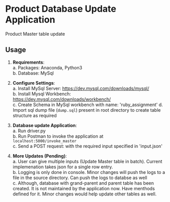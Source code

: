 # Product Database Update Application
Product Master table update

## Usage
1.	**Requirements**:  
    a.	Packages: Anaconda, Python3  
    b.	Database: MySql   
    
2.	**Configure Settings**:  
    a.	Install MySql Server: https://dev.mysql.com/downloads/mysql/    
    b.  Install Mysql Workbench: https://dev.mysql.com/downloads/workbench/   
    c.  Create Schema in MySql workbench with name: 'ruby_assignment'
    d.  Import sql dump file (`dump.sql`) present in root directory to create table structure as required
          
3.	**Database update Application**:  
    a.	Run driver.py   
    b.  Run Postman to invoke the application at `localhost:5000/invoke_master`    
    c.  Send a POST request: with the required input specified in 'input.json'
    
4.	**More Updates (Pending)**:  
    a.	User can give multiple inputs (Update Master table in batch). Current implemenation takes json for a single row entry.   
    b.  Logging is only done in console. Minor changes will push the logs to a file in the source directory. Can push the logs to databse as well   
    c.  Although, database with grand-parent and parent table has been created. It is not maintained by the application now. Have menthods defined for it. Minor changes would help update other tables as well.     
